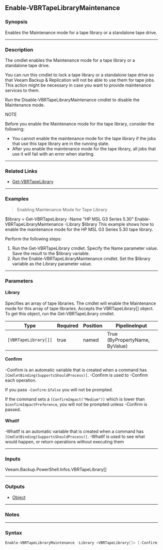 Enable-VBRTapeLibraryMaintenance
--------------------------------

### Synopsis
Enables the Maintenance mode for a tape library or a standalone tape drive.

---

### Description

The cmdlet enables the Maintenance mode for a tape library or a standalone tape drive.

You can run this cmdlet to lock a tape library or a standalone tape drive so that Veeam Backup & Replication will not be able to use them for tape jobs. This action might be necessary in case you want to provide maintenance services to them.

Run the Disable-VBRTapeLibraryMaintenance cmdlet to disable the Maintenance mode.

NOTE

Before you enable the Maintenance mode for the tape library, consider the following:
- You cannot enable the maintenance mode for the tape library if the jobs that use this tape library are in the running state.
- After you enable the maintenance mode for the tape library, all jobs that use it will fail with an error when starting.

---

### Related Links
* [Get-VBRTapeLibrary](Get-VBRTapeLibrary)

---

### Examples
> Enabling Maintenance Mode for Tape Library

$library = Get-VBRTapeLibrary -Name "HP MSL G3 Series 5.30"
Enable-VBRTapeLibraryMaintenance -Library $library
This example shows how to enable the maintenance mode for the HP MSL G3 Series 5.30 tape library.

Perform the following steps:
1. Run the Get-VBRTapeLibrary cmdlet. Specify the Name parameter value. Save the result to the $library variable.
2. Run the Enable-VBRTapeLibraryMaintenance cmdlet. Set the $library variable as the Library parameter value.

---

### Parameters
#### **Library**
Specifies an array of tape libraries. The cmdlet will enable the Maintenance mode for this array of tape libraries. Accepts the VBRTapeLibrary[] object. To get this object, run the Get-VBRTapeLibrary cmdlet.

|Type                |Required|Position|PipelineInput                 |
|--------------------|--------|--------|------------------------------|
|`[VBRTapeLibrary[]]`|true    |named   |True (ByPropertyName, ByValue)|

#### **Confirm**
-Confirm is an automatic variable that is created when a command has ```[CmdletBinding(SupportsShouldProcess)]```.
-Confirm is used to -Confirm each operation.

If you pass ```-Confirm:$false``` you will not be prompted.

If the command sets a ```[ConfirmImpact("Medium")]``` which is lower than ```$confirmImpactPreference```, you will not be prompted unless -Confirm is passed.

#### **WhatIf**
-WhatIf is an automatic variable that is created when a command has ```[CmdletBinding(SupportsShouldProcess)]```.
-WhatIf is used to see what would happen, or return operations without executing them

---

### Inputs
Veeam.Backup.PowerShell.Infos.VBRTapeLibrary[]

---

### Outputs
* [Object](https://learn.microsoft.com/en-us/dotnet/api/System.Object)

---

### Notes

---

### Syntax
```PowerShell
Enable-VBRTapeLibraryMaintenance -Library <VBRTapeLibrary[]> [-Confirm] [-WhatIf] [<CommonParameters>]
```
